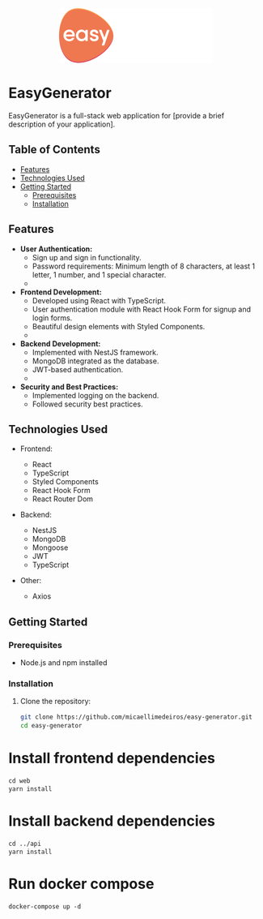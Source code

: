 <div align="center">
    <img src="https://raw.githubusercontent.com/micaellimedeiros/easy-generator/10da56ddd540fca2453c96cd7bd9a413366b41f1/web/src/assets/logo.svg" />
</div>

# EasyGenerator

EasyGenerator is a full-stack web application for [provide a brief description of your application].

## Table of Contents
- [Features](#features)
- [Technologies Used](#technologies-used)
- [Getting Started](#getting-started)
  - [Prerequisites](#prerequisites)
  - [Installation](#installation)

## Features
- **User Authentication:**
  - Sign up and sign in functionality.
  - Password requirements: Minimum length of 8 characters, at least 1 letter, 1 number, and 1 special character.
  - 
- **Frontend Development:**
  - Developed using React with TypeScript.
  - User authentication module with React Hook Form for signup and login forms.
  - Beautiful design elements with Styled Components.
  - 
- **Backend Development:**
  - Implemented with NestJS framework.
  - MongoDB integrated as the database.
  - JWT-based authentication.
  - 
- **Security and Best Practices:**
  - Implemented logging on the backend.
  - Followed security best practices.

## Technologies Used
- Frontend:
  - React
  - TypeScript
  - Styled Components
  - React Hook Form
  - React Router Dom
    
- Backend:
  - NestJS
  - MongoDB
  - Mongoose
  - JWT
  - TypeScript
    
- Other:
  - Axios

## Getting Started

### Prerequisites
- Node.js and npm installed

### Installation
1. Clone the repository:
   ```bash
   git clone https://github.com/micaellimedeiros/easy-generator.git
   cd easy-generator

# Install frontend dependencies
    cd web
    yarn install

# Install backend dependencies
    cd ../api
    yarn install

# Run docker compose
    docker-compose up -d
